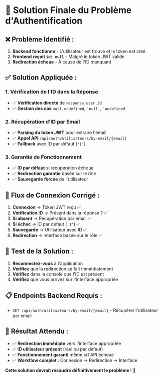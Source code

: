 # 🎯 **Solution Finale du Problème d'Authentification**

## ❌ **Problème Identifié :**

1. **Backend fonctionne** - L'utilisateur est trouvé et le token est créé
2. **Frontend reçoit `id: null`** - Malgré le token JWT valide
3. **Redirection échoue** - À cause de l'ID manquant

## ✅ **Solution Appliquée :**

### **1. Vérification de l'ID dans la Réponse**
- ✅ **Vérification directe** de `response.user.id`
- ✅ **Gestion des cas** `null`, `undefined`, `'null'`, `'undefined'`

### **2. Récupération d'ID par Email**
- ✅ **Parsing du token JWT** pour extraire l'email
- ✅ **Appel API** `/api/auth/utilisateurs/by-email/{email}`
- ✅ **Fallback** avec ID par défaut (`'1'`)

### **3. Garantie de Fonctionnement**
- ✅ **ID par défaut** si récupération échoue
- ✅ **Redirection garantie** basée sur le rôle
- ✅ **Sauvegarde forcée** de l'utilisateur

## 🔧 **Flux de Connexion Corrigé :**

1. **Connexion** → Token JWT reçu ✅
2. **Vérification ID** → Présent dans la réponse ? ✅
3. **Si absent** → Récupération par email ✅
4. **Si échec** → ID par défaut (`'1'`) ✅
5. **Sauvegarde** → Utilisateur avec ID ✅
6. **Redirection** → Interface basée sur le rôle ✅

## 🧪 **Test de la Solution :**

1. **Reconnectez-vous** à l'application
2. **Vérifiez** que la redirection se fait immédiatement
3. **Vérifiez** dans la console que l'ID est présent
4. **Vérifiez** que vous arrivez sur l'interface appropriée

## 📋 **Endpoints Backend Requis :**

- `GET /api/auth/utilisateurs/by-email/{email}` - Récupérer l'utilisateur par email

## 🚀 **Résultat Attendu :**

- ✅ **Redirection immédiate** vers l'interface appropriée
- ✅ **ID utilisateur présent** (réel ou par défaut)
- ✅ **Fonctionnement garanti** même si l'API échoue
- ✅ **Workflow complet** : Connexion → Redirection → Interface

**Cette solution devrait résoudre définitivement le problème !** 🎉







